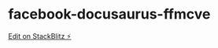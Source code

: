 # facebook-docusaurus-ffmcve

[Edit on StackBlitz ⚡️](https://stackblitz.com/edit/facebook-docusaurus-ffmcve)